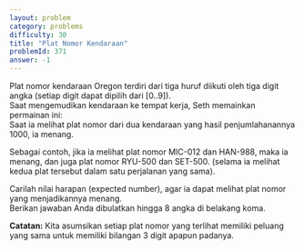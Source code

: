 ```yaml
---
layout: problem
category: problems
difficulty: 30
title: "Plat Nomor Kendaraan"
problemId: 371
answer: -1
---
```

 Plat nomor kendaraan Oregon terdiri dari tiga huruf diikuti oleh tiga digit angka (setiap digit dapat dipilih dari [0..9]).  
 Saat mengemudikan kendaraan ke tempat kerja, Seth memainkan permainan ini:  
 Saat ia melihat plat nomor dari dua kendaraan yang hasil penjumlahanannya 1000, ia menang.

 Sebagai contoh, jika ia melihat plat nomor MIC-012 dan HAN-988, maka ia menang, dan juga plat nomor RYU-500 dan SET-500. (selama ia melihat kedua plat tersebut dalam satu perjalanan yang sama).

 Carilah nilai harapan (expected number), agar ia dapat melihat plat nomor yang menjadikannya menang.  
 Berikan jawaban Anda dibulatkan hingga 8 angka di belakang koma.

**Catatan:** Kita asumsikan setiap plat nomor yang terlihat memiliki peluang yang sama untuk memiliki bilangan 3 digit apapun padanya.
